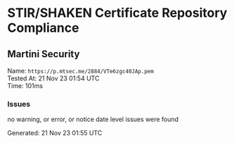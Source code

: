 # STIR/SHAKEN Certificate Repository Compliance

## Martini Security

Name: `https://p.mtsec.me/2884/VTe6zgc40JAp.pem`\
Tested At: 21 Nov 23 01:54 UTC\
Time: 101ms

### Issues

no warning, or error, or notice date level issues were found

Generated: 21 Nov 23 01:55 UTC